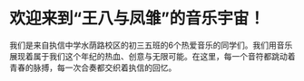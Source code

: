 # 欢迎来到“王八与凤雏”的音乐宇宙！
我们是来自执信中学水荫路校区的初三五班的6个热爱音乐的同学们。我们用音乐展现着属于我们这个年纪的热血、创意与无限可能。在这里，每一个音符都跳动着青春的脉搏，每一次合奏都交织着执信的回忆。
